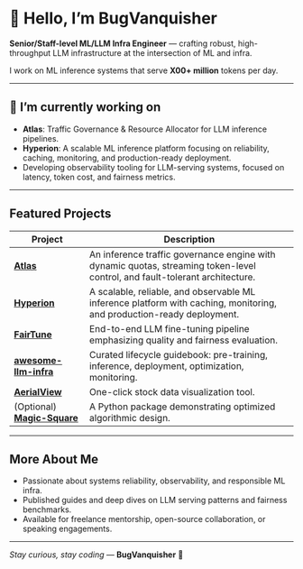 # 👋 Hello, I’m BugVanquisher

**Senior/Staff-level ML/LLM Infra Engineer** — crafting robust, high-throughput LLM infrastructure at the intersection of ML and infra.

I work on ML inference systems that serve **X00+ million** tokens per day.

---

## 🔭 I’m currently working on
- **Atlas**: Traffic Governance & Resource Allocator for LLM inference pipelines.
- **Hyperion**: A scalable ML inference platform focusing on reliability, caching, monitoring, and production-ready deployment.
- Developing observability tooling for LLM-serving systems, focused on latency, token cost, and fairness metrics.

---

##  Featured Projects

| Project | Description |
|---------|-------------|
| **[Atlas](https://github.com/BugVanquisher/Atlas)** | An inference traffic governance engine with dynamic quotas, streaming token-level control, and fault-tolerant architecture. |
| **[Hyperion](https://github.com/BugVanquisher/Hyperion)** | A scalable, reliable, and observable ML inference platform with caching, monitoring, and production-ready deployment. |
| **[FairTune](https://github.com/BugVanquisher/FairTune)** | End-to-end LLM fine-tuning pipeline emphasizing quality and fairness evaluation. |
| **[awesome-llm-infra](https://github.com/BugVanquisher/awesome-llm-infra)** | Curated lifecycle guidebook: pre-training, inference, deployment, optimization, monitoring. |
| **[AerialView](https://github.com/BugVanquisher/AerialView)** | One-click stock data visualization tool. |
| (Optional) **[Magic-Square](...)** | A Python package demonstrating optimized algorithmic design. |

---

##  More About Me
- Passionate about systems reliability, observability, and responsible ML infra.
- Published guides and deep dives on LLM serving patterns and fairness benchmarks.
- Available for freelance mentorship, open-source collaboration, or speaking engagements.

---

*Stay curious, stay coding* — **BugVanquisher** 🤖 